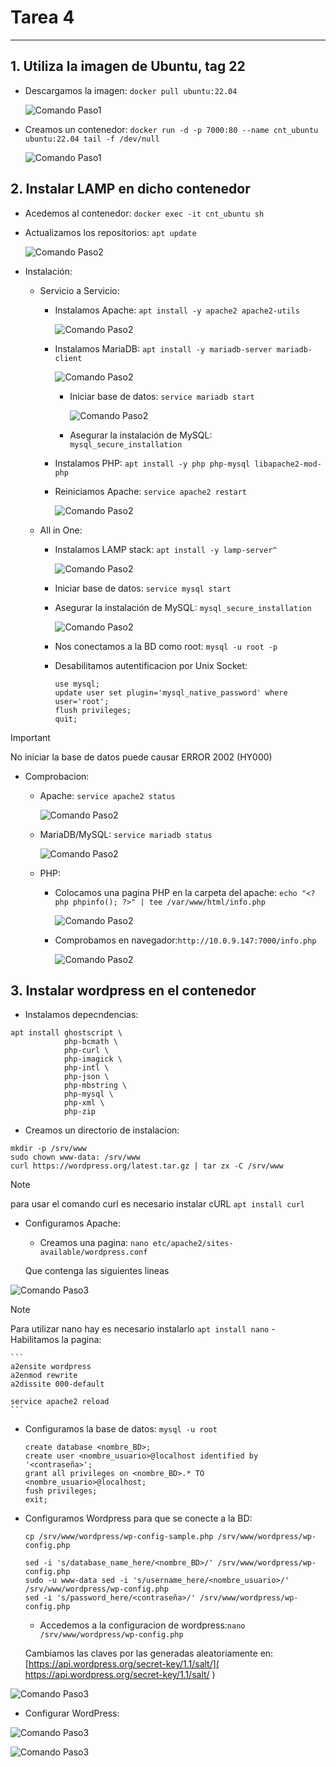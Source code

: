 # Tarea 4
---

## 1. Utiliza la imagen de Ubuntu, tag 22

- Descargamos la imagen: ```docker pull ubuntu:22.04```

    ![Comando Paso1](/img/paso1_1.png)

- Creamos un contenedor: ```docker run -d -p 7000:80 --name cnt_ubuntu ubuntu:22.04 tail -f /dev/null```

    ![Comando Paso1](/img/paso1_2.png)

## 2. Instalar LAMP en dicho contenedor

- Acedemos al contenedor: ```docker exec -it cnt_ubuntu sh```

- Actualizamos los repositorios: ```apt update```

    ![Comando Paso2](/img/paso2_1.png)

- Instalación:

    - Servicio a Servicio:

        - Instalamos Apache: ```apt install -y apache2 apache2-utils```

            ![Comando Paso2](/img/paso2_11.png)

        - Instalamos MariaDB: ```apt install -y mariadb-server mariadb-client```

            ![Comando Paso2](/img/paso2_10.png)

            - Iniciar base de datos: ```service mariadb start```

                ![Comando Paso2](/img/paso2_12.png)

            - Asegurar la instalación de MySQL: ```mysql_secure_installation```

        - Instalamos PHP: ```apt install -y php php-mysql libapache2-mod-php```

        - Reiniciamos Apache: ```service apache2 restart```

            ![Comando Paso2](/img/paso2_4.png)

    - All in One:

        - Instalamos LAMP stack: ```apt install -y lamp-server^```

            ![Comando Paso2](/img/paso2_2.png)

        - Iniciar base de datos: ```service mysql start```

        - Asegurar la instalación de MySQL: ```mysql_secure_installation```

            ![Comando Paso2](/img/paso2_6.png)

        - Nos conectamos a la BD como root: ```mysql -u root -p```

        - Desabilitamos autentificacion por  Unix Socket:
            ```
            use mysql;
            update user set plugin='mysql_native_password' where user='root';
            flush privileges;
            quit;
            ```

> [!IMPORTANT]
> No iniciar la base de datos puede causar ERROR 2002 (HY000)

- Comprobacion:

    - Apache: ```service apache2 status```

        ![Comando Paso2](/img/paso2_8.png)

    - MariaDB/MySQL: ```service mariadb status```

        ![Comando Paso2](/img/paso2_7.png)

    - PHP:

        - Colocamos una pagina PHP en la carpeta del apache: ```echo "<?php phpinfo(); ?>" | tee /var/www/html/info.php```

            ![Comando Paso2](/img/paso2_9.png)

        - Comprobamos en navegador:```http://10.0.9.147:7000/info.php```

            ![Comando Paso2](/img/paso2_3.png)

## 3. Instalar wordpress en el contenedor

- Instalamos depecndencias:
```
apt install ghostscript \
            php-bcmath \
            php-curl \
            php-imagick \
            php-intl \
            php-json \
            php-mbstring \
            php-mysql \
            php-xml \
            php-zip
```

- Creamos un directorio de instalacion:
```
mkdir -p /srv/www
sudo chown www-data: /srv/www
curl https://wordpress.org/latest.tar.gz | tar zx -C /srv/www

```
> [!NOTE]
> para usar el comando curl es necesario instalar cURL ```apt install curl```

- Configuramos Apache:

    - Creamos una pagina: ``nano etc/apache2/sites-available/wordpress.conf``

    Que contenga las siguientes lineas

![Comando Paso3](/img/paso3_.png)

> [!NOTE]
> Para utilizar nano hay es necesario instalarlo ```apt install nano```
    - Habilitamos la pagina:

    ```
    a2ensite wordpress
    a2enmod rewrite
    a2dissite 000-default

    service apache2 reload
    ```
- Configuramos la base de datos: ```mysql -u root```
    ```
    create database <nombre_BD>;
    create user <nombre_usuario>@localhost identified by '<contraseña>';
    grant all privileges on <nombre_BD>.* TO <nombre_usuario>@localhost;
    fush privileges;
    exit;
    ```
- Configuramos Wordpress para que se conecte a la BD:

    ```
    cp /srv/www/wordpress/wp-config-sample.php /srv/www/wordpress/wp-config.php

    sed -i 's/database_name_here/<nombre_BD>/' /srv/www/wordpress/wp-config.php
    sudo -u www-data sed -i 's/username_here/<nombre_usuario>/' /srv/www/wordpress/wp-config.php
    sed -i 's/password_here/<contraseña>/' /srv/www/wordpress/wp-config.php
    ```

    - Accedemos a la configuracion de wordpress:```nano /srv/www/wordpress/wp-config.php ```

    Cambiamos las claves por las generadas aleatoriamente en:
    [https://api.wordpress.org/secret-key/1.1/salt/]( https://api.wordpress.org/secret-key/1.1/salt/ )

![Comando Paso3](/img/paso3_.png)

- Configurar WordPress:

![Comando Paso3](/img/paso3_confWp_1.png)

![Comando Paso3](/img/paso3_confWp_2.png)
